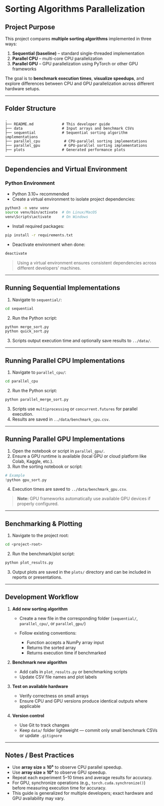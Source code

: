 # Sorting Algorithms Parallelization

## Project Purpose

This project compares **multiple sorting algorithms** implemented in three ways:

1. **Sequential (baseline)** – standard single-threaded implementation
2. **Parallel CPU** – multi-core CPU parallelization
3. **Parallel GPU** – GPU parallelization using PyTorch or other GPU frameworks

The goal is to **benchmark execution times**, **visualize speedups**, and explore differences between CPU and GPU parallelization across different hardware setups.

---

## Folder Structure

```
.
├── README.md             # This developer guide
├── data                  # Input arrays and benchmark CSVs
├── sequential            # Sequential sorting algorithm implementations
├── parallel_cpu           # CPU-parallel sorting implementations
├── parallel_gpu           # GPU-parallel sorting implementations
├── plots                 # Generated performance plots
```

---

## Dependencies and Virtual Environment

### Python Environment

* Python 3.10+ recommended
* Create a virtual environment to isolate project dependencies:

```bash
python3 -m venv venv
source venv/bin/activate  # On Linux/MacOS
venv\Scripts\activate     # On Windows
```

* Install required packages:

```bash
pip install -r requirements.txt
```

* Deactivate environment when done:

```bash
deactivate
```

> Using a virtual environment ensures consistent dependencies across different developers' machines.

---

## Running Sequential Implementations

1. Navigate to `sequential/`:

```bash
cd sequential
```

2. Run the Python script:

```bash
python merge_sort.py
python quick_sort.py
```

3. Scripts output execution time and optionally save results to `../data/`.

---

## Running Parallel CPU Implementations

1. Navigate to `parallel_cpu/`:

```bash
cd parallel_cpu
```

2. Run the Python script:

```bash
python parallel_merge_sort.py
```

3. Scripts use `multiprocessing` or `concurrent.futures` for parallel execution.
4. Results are saved in `../data/benchmark_cpu.csv`.

---

## Running Parallel GPU Implementations

1. Open the notebook or script in `parallel_gpu/`.
2. Ensure a GPU runtime is available (local GPU or cloud platform like Colab, Kaggle, etc.).
3. Run the sorting notebook or script:

```python
# Example
!python gpu_sort.py
```

4. Execution times are saved to `../data/benchmark_gpu.csv`.

> **Note:** GPU frameworks automatically use available GPU devices if properly configured.

---

## Benchmarking & Plotting

1. Navigate to the project root:

```bash
cd <project-root>
```

2. Run the benchmark/plot script:

```bash
python plot_results.py
```

3. Output plots are saved in the `plots/` directory and can be included in reports or presentations.

---

## Development Workflow

1. **Add new sorting algorithm**

   * Create a new file in the corresponding folder (`sequential/`, `parallel_cpu/`, or `parallel_gpu/`)
   * Follow existing conventions:

     * Function accepts a NumPy array input
     * Returns the sorted array
     * Returns execution time if benchmarked

2. **Benchmark new algorithm**

   * Add calls in `plot_results.py` or benchmarking scripts
   * Update CSV file names and plot labels

3. **Test on available hardware**

   * Verify correctness on small arrays
   * Ensure CPU and GPU versions produce identical outputs where applicable

4. **Version control**

   * Use Git to track changes
   * Keep `data/` folder lightweight — commit only small benchmark CSVs or update `.gitignore`

---

## Notes / Best Practices

* Use **array size ≥ 10⁵** to observe CPU parallel speedup.
* Use **array size ≥ 10⁶** to observe GPU speedup.
* Repeat each experiment 5–10 times and average results for accuracy.
* For GPU, synchronize operations (e.g., `torch.cuda.synchronize()`) before measuring execution time for accuracy.
* This guide is generalized for multiple developers; exact hardware and GPU availability may vary.

